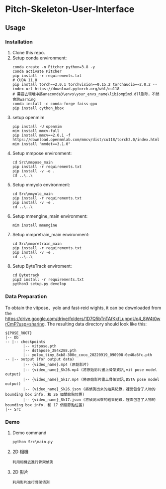 # Pitch-Skeleton-User-Interface

## Usage
### Installation
1. Clone this repo.
2. Setup conda environment:
    ```
    conda create -n Pitcher python=3.8 -y
    conda activate Pitcher
    pip install -r requirements.txt
    # CUDA 11.8
    pip install torch==2.0.1 torchvision==0.15.2 torchaudio==2.0.2 --index-url https://download.pytorch.org/whl/cu118
    # 需要去環境中將anaconda3\envs\your_envs_name\libiomp5md.dll刪除，不然會跳warning
    conda install -c conda-forge faiss-gpu
    pip install cython_bbox
    ```
3. setup openmim
    ```
    pip install -U openmim
    mim install mmcv-full
    pip install mmcv==2.0.1 -f https://download.openmmlab.com/mmcv/dist/cu118/torch2.0/index.html
    mim install "mmdet==3.1.0"
    ```
4. Setup mmpose environment:
    ```
    cd Src\mmpose_main
    pip install -r requirements.txt
    pip install -v -e .
    cd ..\..\
    ```
5. Setup mmyolo environment:
    ```
    cd Src\mmyolo_main
    pip install -r requirements.txt
    pip install -v -e .
    cd ..\..\
    ```
6. Setup mmengine_main environment:
    ```
    mim install mmengine
    ```
7. Setup mmpretrain_main environment:
    ```
    cd Src\mmpretrain_main
    pip install -r requirements.txt
    pip install -v -e .
    cd ..\..\
    ```
8. Setup ByteTrack enviroment:
    ```
    cd Bytetrack
    pip3 install -r requirements.txt
    python3 setup.py develop
    ```
### Data Preparation
To obtain the vitpose、yolo and fast-reid wights, it can be downloaded from the https://drive.google.com/drive/folders/1D7Q5bTnTAfKkfLuppqUo4_8W4t0wrCmP?usp=sharing. The resulting data directory should look like this:

    ${POSE_ROOT}
    |-- Db
    -- |-- checkpoints
            |-- vitpose.pth
            |-- dstapose_384x288.pth
            |-- yolox_tiny_8xb8-300e_coco_20220919_090908-0e40a6fc.pth
    -- |-- output (for output data)
            |-- {video_name}.mp4 (原始影片)
            |-- {video_name}_Sk26.mp4 (將原始影片畫上骨架資訊,vit pose model output)
            |-- {video_name}_Sk17.mp4 (將原始影片畫上骨架資訊,DSTA pose model output)
            |-- {video_name}_Sk26.json (將偵測出來的結果紀錄，裡面包含了人物的bounding box info. 和 26 個關節點位置)
            |-- {video_name}_Sk17.json (將偵測出來的結果紀錄，裡面包含了人物的bounding box info. 和 17 個關節點位置)
    |-- Src

### Demo
1. Demo command
    ```
    python Src\main.py
    ```
2. 2D 相機
    ```
    利用相機去進行骨架偵測
    ```
3. 2D 影片
    ```
    利用影片進行骨架偵測
    ```

